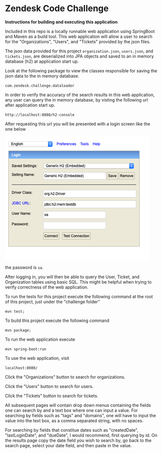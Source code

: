 # Zendesk Code Challenge


**Instructions for building and executing this application**

Included in this repo is a locally runnable web application using SpringBoot 
and Maven as a build tool. This web application will allow a user to search 
for the "Organizations", "Users", and "Tickets" provided by the json files.

The json data provided for this project `organization.json`, `users.json`, and 
`tickets.json`, are deserialized into JPA objects and saved to an in memory
database (h2) at application start up.

Look at the following package to view the classes responsible for saving
the json data to the in memory database.

`com.zendesk.challenge.dataloader`

In order to verify the accuracy of the search results in this web application, any user
can query the in memory database, by visting the following url after application
start up.

`http://localhost:8080/h2-console`

After requesting this url you will be presented with a login screen like the one
below

![](images/h2_console_image.png)

the password is `sa`.

After logging in, you will then be able to query the User, Ticket, and Organization
tables using basic SQL. This might be helpful when trying to verify correctness
of the web application.

To run the tests for this project execute the following command at the root
of this project, just under the "challenge folder"

`mvn test;`

To build this project execute the following command

`mvn package;`

To run the web application execute

`mvn spring-boot:run`

To use the web application, visit

`localhost:8080/`

Click the "Organizations" button to search for organizations.

Click the "Users" button to search for users.

Click the "Tickets" button to search for tickets.

All subsequent pages will contain drop down menus containing the fields
one can search by and a text box where one can input a value. For searching by 
fields such as "tags" and "domains", one will have to input the value into the 
text box, as a comma separated string, with no spaces.

For searching by fields that constitue dates such as "createdDate", "lastLoginDate",
and "dueDate", I would recommend, first querying by id. On the results page
copy the date field you wish to search by, go back to the search page,
select your date field, and then paste in the value.

